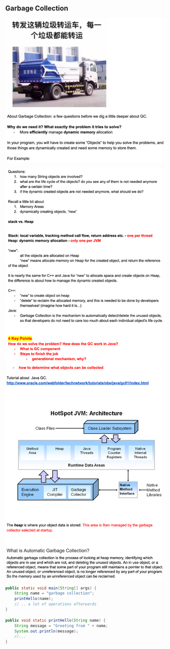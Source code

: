 ## Garbage Collection

![](img/2021-07-24-16-42-39.png)

![](img/2021-07-24-16-47-33.png)
![](img/2021-07-24-16-47-59.png)

```java
public static void main(String[] args) {
    String name = "garbage collection";
    printHello(name);
    // .. a lot of operations afterwards
}

public void static printHello(String name) {
    String message = "Greeting from " + name;
    System.out.println(message);
    //...
}
```